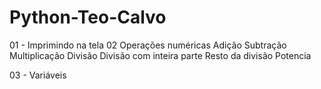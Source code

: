 # Python-Teo-Calvo

01 - Imprimindo na tela
02  Operações numéricas
        Adição
        Subtração
        Multiplicação
        Divisão
        Divisão com inteira parte
        Resto da divisão
        Potencia

03 - Variáveis

